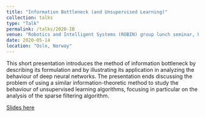 ```yaml
---
title: "Information Bottleneck (and Unsupervised Learning)"
collection: talks
type: "Talk"
permalink: /talks/2020-IB
venue: "Robotics and Intelligent Systems (ROBIN) group lunch seminar, University of Oslo"
date: 2020-05-14
location: "Oslo, Norway"
---
```


This short presentation introduces the method of information bottleneck by describing its formulation and by illustrating its application in analyzing the behaviour of deep neural networks. The presentation ends discussing the problem of using a similar information-theoretic method to study the behaviour of unsupervised learning algorithms, focusing in particular on the analysis of the sparse filtering algorithm.

[Slides here](IB.pdf)
